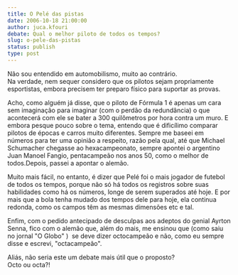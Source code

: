 ```yaml
---
title: O Pelé das pistas
date: 2006-10-18 21:00:00
author: juca.kfouri
debate: Qual o melhor piloto de todos os tempos?
slug: o-pele-das-pistas
status: publish 
type: post
---
```


Não sou entendido em automobilismo, muito ao contrário.  
Na verdade, nem sequer considero que os pilotos sejam propriamente esportistas, embora precisem ter preparo físico para suportar as provas.


  
Acho, como alguém já disse, que o piloto de Fórmula 1 é apenas um cara sem imaginação para imaginar (com o perdão da redundância) o que acontecerá com ele se bater a 300 quilômetros por hora contra um muro. E embora pesque pouco sobre o tema, entendo que é dificílimo comparar pilotos de épocas e carros muito diferentes. Sempre me baseei em  números para ter uma opinião a respeito, razão pela qual, até que Michael Schumacher chegasse ao hexacampeonato, sempre apontei o argentino Juan Manoel Fangio, pentacampeão nos anos 50, como o melhor de todos.Depois, passei a apontar o alemão.


  
Muito mais fácil, no entanto, é dizer que Pelé foi o mais jogador de futebol de todos os tempos, porque não só há todos os registros sobre suas habilidades como há os números, longe de serem superados até hoje. E por mais que a bola tenha mudado dos tempos dele para hoje, ela continua redonda, como os campos têm as mesmas dimensões etc e tal. 


Enfim, com o pedido antecipado de desculpas aos adeptos do genial Ayrton Senna, fico com o alemão que, além do mais, me ensinou que (como saiu no jornal "O Globo" )  se deve dizer octocampeão e não, como eu sempre disse e escrevi, "octacampeão".


Aliás, não seria este um debate mais útil que o proposto?  
Octo ou octa?!  



